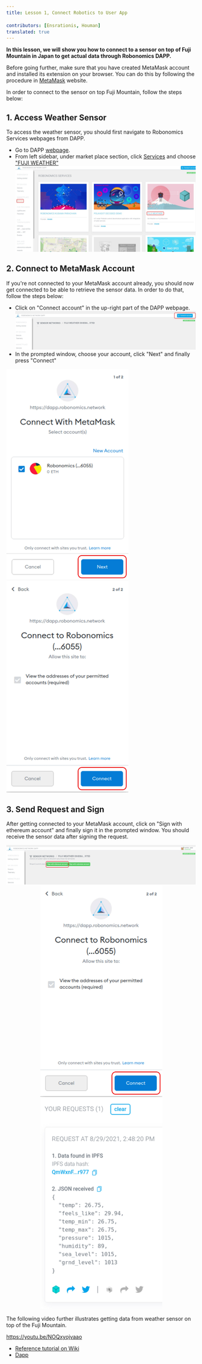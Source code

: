 ```yaml
---
title: Lesson 1, Connect Robotics to User App   

contributors: [Ensrationis, Houman]
translated: true
---
```


**In this lesson, we will show you how to connect to a sensor on top of Fuji Mountain in Japan to get actual data through Robonomics DAPP.**

Before going further, make sure that you have created MetaMask account and installed its extension on your browser. You can do this by following the procedure in [MetaMask](https://metamask.io/) website.

In order to connect to the sensor on top Fuji Mountain, follow the steps below: 

## 1. Access  Weather Sensor

To access the weather sensor, you should first navigate to Robonomics Services webpages from DAPP. 

- Go to DAPP [webpage](https://dapp.robonomics.network/#/).
- From left sidebar, under market place section, click [Services](https://dapp.robonomics.network/#/services) and choose ["FUJI WEATHER"](https://dapp.robonomics.network/#/fuji/airalab/QmbQT8cj9TJKfYVaidfShnrEX1g14yTC9bdG1XbcRX73wY/0x4D8a26e1f055c0b28D71cf1deA05f0f595a6975d/)
![FUJI-SENSOR](../images/connecting-to-fuji-sensor/services-fuji-sensor.jpg "FUJI-SENSOR")


## 2. Connect to MetaMask Account
If you're not connected to your MetaMask account already, you should now get connected to be able to retrieve the sensor data. In order to do that, follow the steps below:
- Click on "Connect account" in the up-right part of the DAPP webpage.
![FUJI-SENSOR](../images/connecting-to-fuji-sensor/connect-button.jpg "FUJI-SENSOR")
- In the prompted window, choose your account, click "Next" and finally press "Connect"

<img alt= "choose-account" src="../images/connecting-to-fuji-sensor/choose-account.jpg" width="325"/>
<img alt= "choose-account" src="../images/connecting-to-fuji-sensor/connect-to-account.jpg" width="325"/>

## 3. Send Request and Sign
After getting connected to your MetaMask account, click on "Sign with ethereum account" and finally sign it in the prompted window. You should receive the sensor data after signing the request.

<p align="center">
<img alt="sign-button" src="../images/connecting-to-fuji-sensor/sign-button.jpg" width="655"/>
<img alt= "sign-prompt" src="../images/connecting-to-fuji-sensor/connect-to-account.jpg" width="325"/>
<img alt= "sensor-data" src="../images/connecting-to-fuji-sensor/sensor-data.jpg" width="325"/>
</p>

The following video further illustrates getting data from weather sensor on top of the Fuji Mountain.

https://youtu.be/NOQxyojvaao

- [Reference tutorial on Wiki](https://wiki.robonomics.network/docs/get-weather-on-fuji-mountain/)
- [Dapp](https://dapp.robonomics.network/#/)